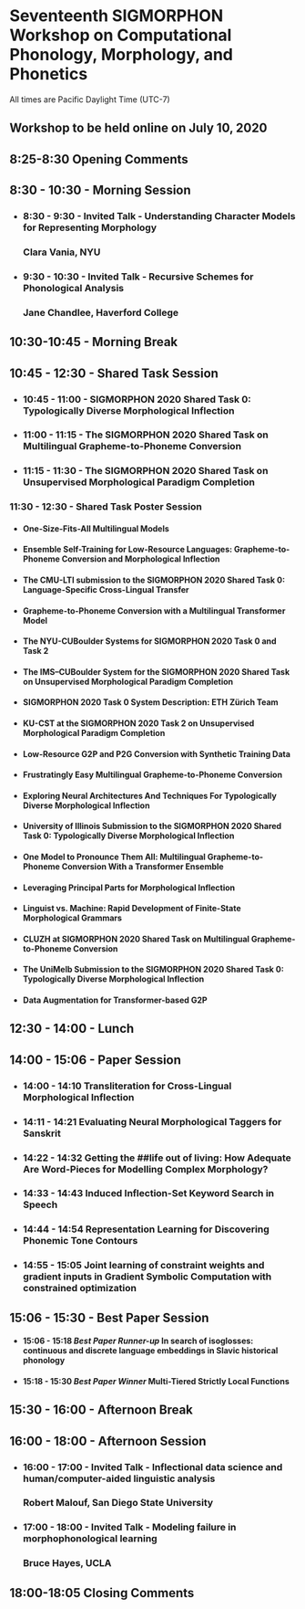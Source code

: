 # Seventeenth SIGMORPHON Workshop on Computational Phonology, Morphology, and Phonetics
All times are Pacific Daylight Time (UTC-7)

## Workshop to be held online on July 10, 2020


## 8:25-8:30 Opening Comments

## 8:30 - 10:30 - Morning Session

* ### 8:30 - 9:30 - Invited Talk - Understanding Character Models for Representing Morphology
  ###     Clara Vania, NYU

* ### 9:30 - 10:30 - Invited Talk - Recursive Schemes for Phonological Analysis
  ###     Jane Chandlee, Haverford College
  
## 10:30-10:45 - Morning Break

## 10:45 - 12:30 - Shared Task Session

* ### 10:45 - 11:00 - SIGMORPHON 2020 Shared Task 0: Typologically Diverse Morphological Inflection
* ### 11:00 - 11:15 - The SIGMORPHON 2020 Shared Task on Multilingual Grapheme-to-Phoneme Conversion
* ### 11:15 - 11:30 - The SIGMORPHON 2020 Shared Task on Unsupervised Morphological Paradigm Completion

### 11:30 - 12:30 - Shared Task Poster Session

* #### One-Size-Fits-All Multilingual Models
* #### Ensemble Self-Training for Low-Resource Languages: Grapheme-to-Phoneme Conversion and Morphological Inflection
* #### The CMU-LTI submission to the SIGMORPHON 2020 Shared Task 0: Language-Specific Cross-Lingual Transfer
* #### Grapheme-to-Phoneme Conversion with a Multilingual Transformer Model
* #### The NYU-CUBoulder Systems for SIGMORPHON 2020 Task 0 and Task 2
* #### The IMS–CUBoulder System for the SIGMORPHON 2020 Shared Task on Unsupervised Morphological Paradigm Completion
* #### SIGMORPHON 2020 Task 0 System Description: ETH Zürich Team
* #### KU-CST at the SIGMORPHON 2020 Task 2 on Unsupervised Morphological Paradigm Completion
* #### Low-Resource G2P and P2G Conversion with Synthetic Training Data
* #### Frustratingly Easy Multilingual Grapheme-to-Phoneme Conversion
* #### Exploring Neural Architectures And Techniques For Typologically Diverse Morphological Inflection
* #### University of Illinois Submission to the SIGMORPHON 2020 Shared Task 0: Typologically Diverse Morphological Inflection
* #### One Model to Pronounce Them All: Multilingual Grapheme-to-Phoneme Conversion With a Transformer Ensemble
* #### Leveraging Principal Parts for Morphological Inflection
* #### Linguist vs. Machine: Rapid Development of Finite-State Morphological Grammars
* #### CLUZH at SIGMORPHON 2020 Shared Task on Multilingual Grapheme-to-Phoneme Conversion
* #### The UniMelb Submission to the SIGMORPHON 2020 Shared Task 0: Typologically Diverse Morphological Inflection
* #### Data Augmentation for Transformer-based G2P


## 12:30 - 14:00 - Lunch

## 14:00 - 15:06 - Paper Session

* ### 14:00 - 14:10 Transliteration for Cross-Lingual Morphological Inflection
* ### 14:11 - 14:21 Evaluating Neural Morphological Taggers for Sanskrit
* ### 14:22 - 14:32 Getting the ##life out of living: How Adequate Are Word-Pieces for Modelling Complex Morphology?
* ### 14:33 - 14:43 Induced Inflection-Set Keyword Search in Speech
* ### 14:44 - 14:54 Representation Learning for Discovering Phonemic Tone Contours
* ### 14:55 - 15:05 Joint learning of constraint weights and gradient inputs in Gradient Symbolic Computation with constrained optimization

## 15:06 - 15:30 - Best Paper Session

* #### 15:06 - 15:18  *Best Paper Runner-up* In search of isoglosses: continuous and discrete language embeddings in Slavic historical phonology
* #### 15:18 - 15:30  *Best Paper Winner* Multi-Tiered Strictly Local Functions

## 15:30 - 16:00 - Afternoon Break

## 16:00 - 18:00 - Afternoon Session

* ### 16:00 - 17:00 - Invited Talk - Inflectional data science and human/computer-aided linguistic analysis
  ###     Robert Malouf, San Diego State University

* ### 17:00 - 18:00 - Invited Talk - Modeling failure in morphophonological learning
  ###     Bruce Hayes, UCLA
  
## 18:00-18:05 Closing Comments
  
